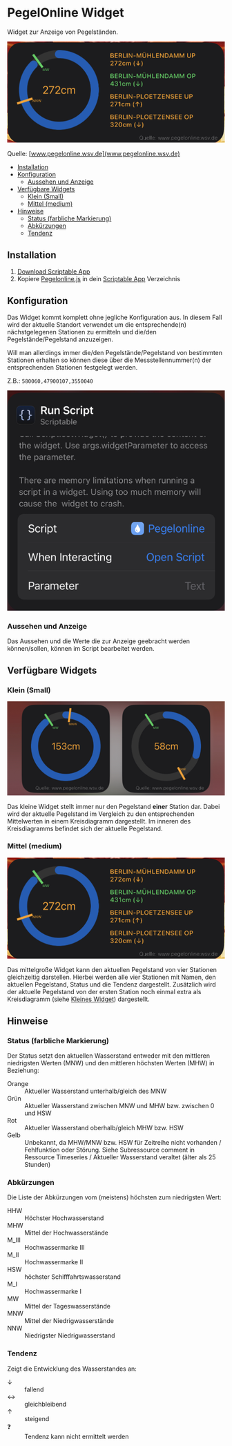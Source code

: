 # PegelOnline Widget

Widget zur Anzeige von Pegelständen.

![](imgs/Medium-Widget.jpeg)

Quelle: [www.pegelonline.wsv.de](www.pegelonline.wsv.de)

- [Installation](#installation)
- [Konfiguration](#konfiguration)
  - [Aussehen und Anzeige](#aussehen-und-anzeige)
- [Verfügbare Widgets](#verfügbare-widgets)
  - [Klein (Small)](#klein-small)
  - [Mittel (medium)](#mittel-medium)
- [Hinweise](#hinweise)
  - [Status (farbliche Markierung)](#status-farbliche-markierung)
  - [Abkürzungen](#abkürzungen)
  - [Tendenz](#tendenz)

## Installation

1. [Download Scriptable App](https://scriptable.app)
2. Kopiere [Pegelonline.js](./Pegelonline.js) in dein [Scriptable App](https://scriptable.app) Verzeichnis

## Konfiguration

Das Widget kommt komplett ohne jegliche Konfiguration aus. In diesem Fall wird der aktuelle Standort verwendet um die entsprechende(n) nächstgelegenen Stationen zu ermitteln und die/den Pegelstände/Pegelstand anzuzeigen. 

Will man allerdings immer die/den Pegelstände/Pegelstand von bestimmten Stationen erhalten so können diese über die Messstellennummer(n) der entsprechenden Stationen festgelegt werden.

Z.B.: `580060,47900107,3550040`

![Konfiguration Beispiel Ansicht](imgs/Konfiguration.jpeg)

### Aussehen und Anzeige

Das Aussehen und die Werte die zur Anzeige geebracht werden können/sollen, können im Script bearbeitet werden. 

## Verfügbare Widgets

### Klein (Small)

![Small Widget](imgs/Small-Widget.jpeg)

Das kleine Widget stellt immer nur den Pegelstand **einer** Station dar. Dabei wird der aktuelle Pegelstand im Vergleich zu den entsprechenden Mittelwerten in einem Kreisdiagramm dargestellt. Im inneren des Kreisdiagramms befindet sich der aktuelle Pegelstand. 

### Mittel (medium)

![Medium Widget](imgs/Medium-Widget.jpeg)

Das mittelgroße Widget kann den aktuellen Pegelstand von vier Stationen gleichzeitig darstellen. Hierbei werden alle vier Stationen mit Namen, den aktuellen Pegelstand, Status und die Tendenz dargestellt. Zusätzlich wird der aktuelle Pegelstand von der ersten Station noch einmal extra als Kreisdiagramm (siehe [Kleines Widget](#klein-small)) dargestellt. 


## Hinweise

### Status (farbliche Markierung)

Der Status setzt den aktuellen Wasserstand entweder mit den mittleren niedrigsten Werten (MNW) und den mittleren höchsten Werten (MHW) in Beziehung:

<dl>
  <dt>Orange</dt>
  <dd>Aktueller Wasserstand unterhalb/gleich des MNW</dd>

  <dt>Grün</dt>
  <dd>Aktueller Wasserstand zwischen MNW und MHW bzw. zwischen 0 und HSW</dd>

  <dt>Rot</dt>
  <dd>Aktueller Wasserstand oberhalb/gleich MHW bzw. HSW</dd>

  <dt>Gelb</dt>
  <dd>Unbekannt, da MHW/MNW bzw. HSW für Zeitreihe nicht vorhanden / Fehlfunktion oder Störung. Siehe Subressource comment in Ressource Timeseries / Aktueller Wasserstand veraltet (älter als 25 Stunden)</dd>
</dl>  

### Abkürzungen

Die Liste der Abkürzungen vom (meistens) höchsten zum niedrigsten Wert:

<dl>
  <dt>HHW</dt>
  <dd>Höchster Hochwasserstand</dd>

  <dt>MHW</dt>
  <dd>Mittel der Hochwasserstände</dd>

  <dt>M_III</dt>
  <dd>Hochwassermarke III</dd>

  <dt>M_II</dt>
  <dd>Hochwassermarke II</dd>

  <dt>HSW</dt>
  <dd>höchster Schifffahrtswasserstand</dd>

  <dt>M_I</dt>
  <dd>Hochwassermarke I</dd>

  <dt>MW</dt>
  <dd>Mittel der Tageswasserstände</dd>
  
  <dt>MNW</dt>
  <dd>Mittel der Niedrigwasserstände</dd>

  <dt>NNW</dt>
  <dd>Niedrigster Niedrigwasserstand</dd>
</dl>


### Tendenz

Zeigt die Entwicklung des Wasserstandes an:

<dl>
  <dt>↓</dt>
  <dd>fallend</dd>

  <dt>↔︎</dt>
  <dd>gleichbleibend</dd>

  <dt>↑</dt>
  <dd>steigend</dd>

  <dt>❓</dt>
  <dd>Tendenz kann nicht ermittelt werden</dd>
</dl>